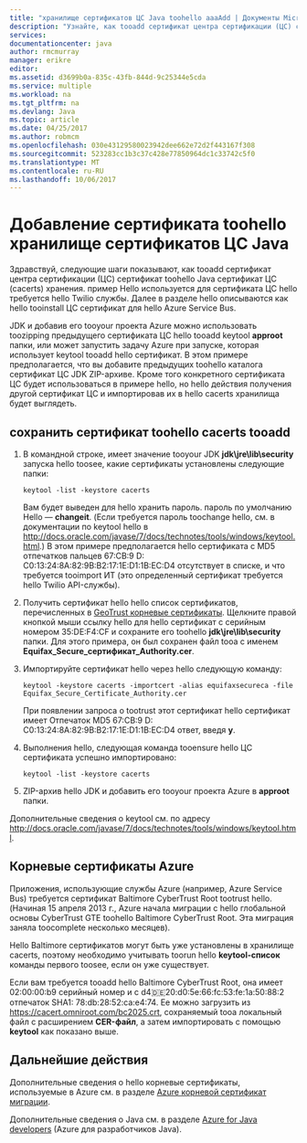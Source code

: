```yaml
---
title: "хранилище сертификатов ЦС Java toohello aaaAdd | Документы Microsoft"
description: "Узнайте, как tooadd сертификат центра сертификации (ЦС) сертификат toohello Java сертификат ЦС (cacerts) хранения для Twilio службы или шины обслуживания Azure."
services: 
documentationcenter: java
author: rmcmurray
manager: erikre
editor: 
ms.assetid: d3699b0a-835c-43fb-844d-9c25344e5cda
ms.service: multiple
ms.workload: na
ms.tgt_pltfrm: na
ms.devlang: Java
ms.topic: article
ms.date: 04/25/2017
ms.author: robmcm
ms.openlocfilehash: 030e43129580023942dee662e72d2f443167f308
ms.sourcegitcommit: 523283cc1b3c37c428e77850964dc1c33742c5f0
ms.translationtype: MT
ms.contentlocale: ru-RU
ms.lasthandoff: 10/06/2017
---
```

# <a name="adding-a-certificate-toohello-java-ca-certificates-store"></a>Добавление сертификата toohello хранилище сертификатов ЦС Java
Здравствуй, следующие шаги показывают, как tooadd сертификат центра сертификации (ЦС) сертификат toohello Java сертификат ЦС (cacerts) хранения. пример Hello используется для сертификата ЦС hello требуется hello Twilio службы. Далее в разделе hello описываются как hello tooinstall ЦС сертификат для hello Azure Service Bus. 

JDK и добавив его tooyour проекта Azure можно использовать toozipping предыдущего сертификата ЦС hello tooadd keytool **approot** папки, или может запустить задачу Azure при запуске, которая использует keytool tooadd hello сертификат. В этом примере предполагается, что вы добавите предыдущих toohello каталога сертификат ЦС JDK ZIP-архиве. Кроме того конкретного сертификата ЦС будет использоваться в примере hello, но hello действия получения другой сертификат ЦС и импортировав их в hello cacerts хранилища будет выглядеть.

## <a name="tooadd-a-certificate-toohello-cacerts-store"></a>сохранить сертификат toohello cacerts tooadd
1. В командной строке, имеет значение tooyour JDK **jdk\jre\lib\security** запуска hello toosee, какие сертификаты установлены следующие папки:
   
    `keytool -list -keystore cacerts`
   
    Вам будет выведен для hello хранить пароль. пароль по умолчанию Hello — **changeit**. (Если требуется пароль toochange hello, см. в документации по keytool hello в <http://docs.oracle.com/javase/7/docs/technotes/tools/windows/keytool.html>.) В этом примере предполагается hello сертификата с MD5 отпечатков пальцев 67:CB:9 D: C0:13:24:8A:82:9B:B2:17:1E:D1:1B:EC:D4 отсутствует в списке, и что требуется tooimport ИТ (это определенный сертификат требуется hello Twilio API-службы).
2. Получить сертификат hello hello список сертификатов, перечисленных в [GeoTrust корневые сертификаты](http://www.geotrust.com/resources/root-certificates/). Щелкните правой кнопкой мыши ссылку hello для hello сертификат с серийным номером 35:DE:F4:CF и сохраните его toohello **jdk\jre\lib\security** папки. Для этого примера, он был сохранен файл tooa с именем **Equifax\_Secure\_сертификат\_Authority.cer**.
3. Импортируйте сертификат hello через hello следующую команду:
   
    `keytool -keystore cacerts -importcert -alias equifaxsecureca -file Equifax_Secure_Certificate_Authority.cer`
   
    При появлении запроса о tootrust этот сертификат hello сертификат имеет Отпечаток MD5 67:CB:9 D: C0:13:24:8A:82:9B:B2:17:1E:D1:1B:EC:D4 ответ, введя **y**.
4. Выполнения hello, следующая команда tooensure hello ЦС сертификата успешно импортировано:
   
    `keytool -list -keystore cacerts`
5. ZIP-архив hello JDK и добавить его tooyour проекта Azure в **approot** папки.

Дополнительные сведения о keytool см. по адресу <http://docs.oracle.com/javase/7/docs/technotes/tools/windows/keytool.html>.

## <a name="azure-root-certificates"></a>Корневые сертификаты Azure
Приложения, использующие службы Azure (например, Azure Service Bus) требуется сертификат Baltimore CyberTrust Root tootrust hello. (Начиная 15 апреля 2013 г., Azure начала миграции с hello глобальной основы CyberTrust GTE toohello Baltimore CyberTrust Root. Эта миграция заняла toocomplete несколько месяцев).

Hello Baltimore сертификатов могут быть уже установлены в хранилище cacerts, поэтому необходимо учитывать toorun hello **keytool-список** команды первого toosee, если он уже существует.

Если вам требуется tooadd hello Baltimore CyberTrust Root, она имеет 02:00:00:b9 серийный номер и c d4:de:20:d0:5e:66:fc:53:fe:1a:50:88:2 отпечаток SHA1: 78:db:28:52:ca:e4:74. Ее можно загрузить из <https://cacert.omniroot.com/bc2025.crt>, сохраняемый tooa локальный файл с расширением **CER-файл**, а затем импортировать с помощью **keytool** как показано выше.

## <a name="next-steps"></a>Дальнейшие действия
Дополнительные сведения о hello корневые сертификаты, используемые в Azure см. в разделе [Azure корневой сертификат миграции](http://blogs.msdn.com/b/windowsazure/archive/2013/03/15/windows-azure-root-certificate-migration.aspx).

Дополнительные сведения о Java см. в разделе [Azure for Java developers](/java/azure) (Azure для разработчиков Java).


